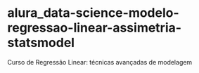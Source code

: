 # alura_data-science-modelo-regressao-linear-assimetria-statsmodel
Curso de Regressão Linear: técnicas avançadas de modelagem
